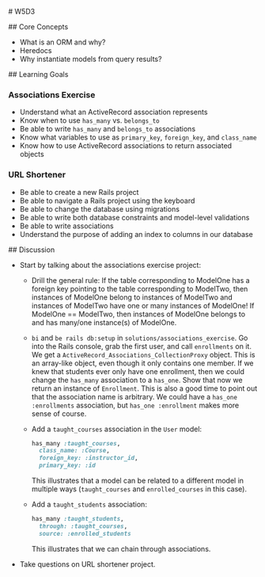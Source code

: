 # W5D3

## Core Concepts

- What is an ORM and why?
- Heredocs
- Why instantiate models from query results?

## Learning Goals

### Associations Exercise

- Understand what an ActiveRecord association represents
- Know when to use `has_many` vs. `belongs_to`
- Be able to write `has_many` and `belongs_to` associations
- Know what variables to use as `primary_key`, `foreign_key`, and `class_name`
- Know how to use ActiveRecord associations to return associated objects

### URL Shortener

- Be able to create a new Rails project
- Be able to navigate a Rails project using the keyboard
- Be able to change the database using migrations
- Be able to write both database constraints and model-level validations
- Be able to write associations
- Understand the purpose of adding an index to columns in our database

## Discussion

- Start by talking about the associations exercise project:

  - Drill the general rule: If the table corresponding to ModelOne has a foreign key pointing to the table corresponding to ModelTwo, then instances of ModelOne belong to instances of ModelTwo and instances of ModelTwo have one or many instances of ModelOne! If ModelOne == ModelTwo, then instances of ModelOne belongs to and has many/one instance(s) of ModelOne.
  - `bi` and `be rails db:setup` in `solutions/associations_exercise`. Go into the Rails console, grab the first user, and call `enrollments` on it. We get a `ActiveRecord_Associations_CollectionProxy` object. This is an array-like object, even though it only contains one member. If we knew that students ever only have one enrollment, then we could change the `has_many` association to a `has_one`. Show that now we return an instance of `Enrollment`. This is also a good time to point out that the association name is arbitrary. We could have a `has_one :enrollments` association, but `has_one :enrollment` makes more sense of course.
  - Add a `taught_courses` association in the `User` model:

    ```ruby
    has_many :taught_courses,
      class_name: :Course,
      foreign_key: :instructor_id,
      primary_key: :id
    ```

    This illustrates that a model can be related to a different model in multiple ways (`taught_courses` and `enrolled_courses` in this case).

  - Add a `taught_students` association:
    ```ruby
    has_many :taught_students,
      through: :taught_courses,
      source: :enrolled_students
    ```
    This illustrates that we can chain through associations.

- Take questions on URL shortener project.


